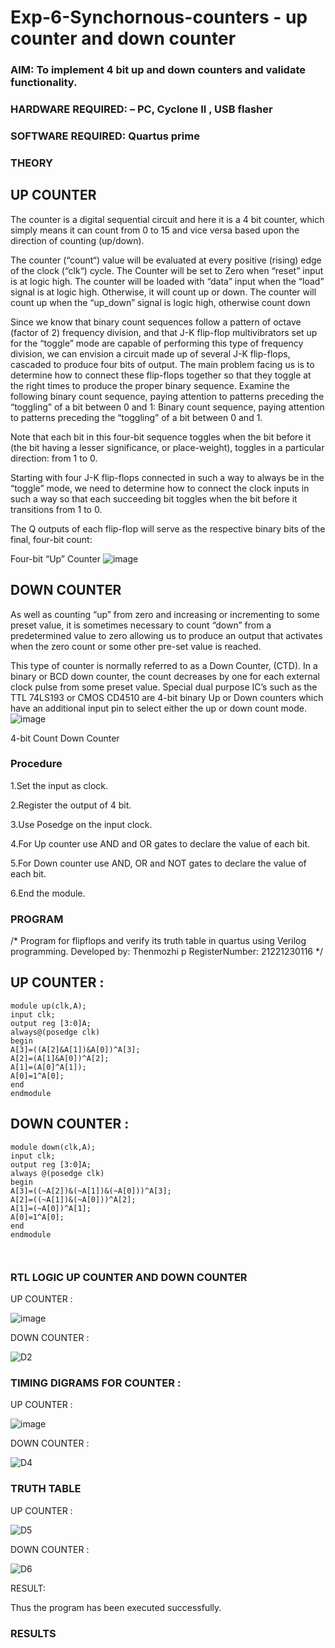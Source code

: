 # Exp-6-Synchornous-counters - up counter and down counter 
### AIM: To implement 4 bit up and down counters and validate  functionality.
### HARDWARE REQUIRED:  – PC, Cyclone II , USB flasher
### SOFTWARE REQUIRED:   Quartus prime
### THEORY 

## UP COUNTER 
The counter is a digital sequential circuit and here it is a 4 bit counter, which simply means it can count from 0 to 15 and vice versa based upon the direction of counting (up/down). 

The counter (“count“) value will be evaluated at every positive (rising) edge of the clock (“clk“) cycle.
The Counter will be set to Zero when “reset” input is at logic high.
The counter will be loaded with “data” input when the “load” signal is at logic high. Otherwise, it will count up or down.
The counter will count up when the “up_down” signal is logic high, otherwise count down

Since we know that binary count sequences follow a pattern of octave (factor of 2) frequency division, and that J-K flip-flop multivibrators set up for the “toggle” mode are capable of performing this type of frequency division, we can envision a circuit made up of several J-K flip-flops, cascaded to produce four bits of output.
The main problem facing us is to determine how to connect these flip-flops together so that they toggle at the right times to produce the proper binary sequence.
Examine the following binary count sequence, paying attention to patterns preceding the “toggling” of a bit between 0 and 1:
Binary count sequence, paying attention to patterns preceding the “toggling” of a bit between 0 and 1.

Note that each bit in this four-bit sequence toggles when the bit before it (the bit having a lesser significance, or place-weight), toggles in a particular direction: from 1 to 0.



 
 

Starting with four J-K flip-flops connected in such a way to always be in the “toggle” mode, we need to determine how to connect the clock inputs in such a way so that each succeeding bit toggles when the bit before it transitions from 1 to 0.

The Q outputs of each flip-flop will serve as the respective binary bits of the final, four-bit count:

 
 

Four-bit “Up” Counter
![image](https://user-images.githubusercontent.com/36288975/169644758-b2f4339d-9532-40c5-af40-8f4f8c942e2c.png)



## DOWN COUNTER 

As well as counting “up” from zero and increasing or incrementing to some preset value, it is sometimes necessary to count “down” from a predetermined value to zero allowing us to produce an output that activates when the zero count or some other pre-set value is reached.

This type of counter is normally referred to as a Down Counter, (CTD). In a binary or BCD down counter, the count decreases by one for each external clock pulse from some preset value. Special dual purpose IC’s such as the TTL 74LS193 or CMOS CD4510 are 4-bit binary Up or Down counters which have an additional input pin to select either the up or down count mode.
![image](https://user-images.githubusercontent.com/36288975/169644844-1a14e123-7228-4ed8-81a9-eb937dff4ac8.png)


4-bit Count Down Counter
### Procedure

1.Set the input as clock.

2.Register the output of 4 bit.

3.Use Posedge on the input clock.

4.For Up counter use AND and OR gates to declare the value of each bit.

5.For Down counter use AND, OR and NOT gates to declare the value of each bit.

6.End the module.



### PROGRAM 
/*
Program for flipflops  and verify its truth table in quartus using Verilog programming.
Developed by: Thenmozhi p
RegisterNumber:  21221230116
*/
## UP COUNTER :
```
module up(clk,A);
input clk;
output reg [3:0]A;
always@(posedge clk)
begin
A[3]=((A[2]&A[1])&A[0])^A[3];
A[2]=(A[1]&A[0])^A[2];
A[1]=(A[0]^A[1]);
A[0]=1^A[0];
end
endmodule
```
## DOWN COUNTER :
```
module down(clk,A);
input clk;
output reg [3:0]A;
always @(posedge clk)
begin
A[3]=((~A[2])&(~A[1])&(~A[0]))^A[3];
A[2]=((~A[1])&(~A[0]))^A[2];
A[1]=(~A[0])^A[1];
A[0]=1^A[0];
end
endmodule



```

### RTL LOGIC UP COUNTER AND DOWN COUNTER  

UP COUNTER :


![image](https://github.com/Thenmozhi-Palanisamy/Exp-7-Synchornous-counters-/assets/95198708/9d63344b-7d10-47b2-ac97-4566f6dd595d)


DOWN COUNTER :

![D2](https://github.com/Thenmozhi-Palanisamy/Exp-7-Synchornous-counters-/assets/95198708/dcd218c1-36be-4b55-99c0-c1e00efbe82f)







### TIMING DIGRAMS FOR COUNTER  :

UP COUNTER :

![image](https://github.com/Thenmozhi-Palanisamy/Exp-7-Synchornous-counters-/assets/95198708/25b8acf3-9633-4eb4-88ba-cc2e0515437b)

DOWN COUNTER :

![D4](https://github.com/Thenmozhi-Palanisamy/Exp-7-Synchornous-counters-/assets/95198708/a847070e-1490-4341-8a2a-90cfaaf83d7d)



### TRUTH TABLE 

UP COUNTER :

![D5](https://github.com/Thenmozhi-Palanisamy/Exp-7-Synchornous-counters-/assets/95198708/00847c0a-7af3-436c-aa52-e3b59a3dcdce)

DOWN COUNTER :

![D6](https://github.com/Thenmozhi-Palanisamy/Exp-7-Synchornous-counters-/assets/95198708/a497a9c7-be66-4b35-be07-3849e7ad274f)

RESULT:

Thus the program has been executed successfully.





### RESULTS 
